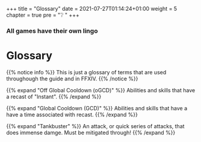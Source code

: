 +++
title = "Glossary"
date = 2021-07-27T01:14:24+01:00
weight = 5
chapter = true
pre = "❔ "
+++

### All games have their own lingo

# Glossary

{{% notice info %}}
This is just a glossary of terms that are used throughough the guide and in FFXIV.
{{% /notice %}}

{{% expand "Off Global Cooldown (oGCD)" %}}
Abilities and skills that have a recast of "Instant".
{{% /expand %}}

{{% expand "Global Cooldown (GCD)" %}}
Abilities and skills that have a have a time associated with recast.
{{% /expand %}}

{{% expand "Tankbuster" %}}
An attack, or quick series of attacks, that does immense damge. Must be mitigated through!
{{% /expand %}}

